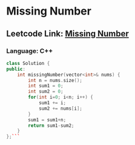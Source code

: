 # Missing Number

## Leetcode Link: [Missing Number](https://leetcode.com/problems/missing-number/)
### Language: C++

```cpp
class Solution {
public:
    int missingNumber(vector<int>& nums) {
        int n = nums.size();
        int sum1 = 0;
        int sum2 = 0;
        for(int i=0; i<n; i++) {
            sum1 += i;
            sum2 += nums[i];
        }
        sum1 = sum1+n;
        return sum1-sum2;
    }
};```



